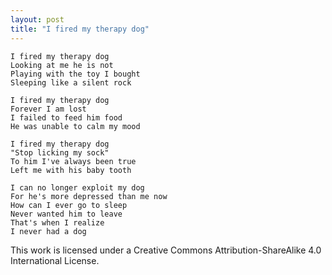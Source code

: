 ```yaml
---
layout: post
title: "I fired my therapy dog"
---
```


```
I fired my therapy dog
Looking at me he is not
Playing with the toy I bought
Sleeping like a silent rock

I fired my therapy dog
Forever I am lost
I failed to feed him food
He was unable to calm my mood

I fired my therapy dog
"Stop licking my sock"
To him I've always been true
Left me with his baby tooth

I can no longer exploit my dog
For he's more depressed than me now
How can I ever go to sleep
Never wanted him to leave
That's when I realize
I never had a dog
```

This work is licensed under a Creative Commons Attribution-ShareAlike 4.0 International License.
